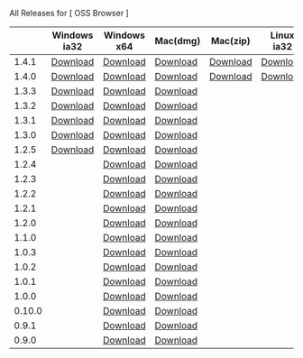 All Releases for [ OSS Browser ]

  ||Windows ia32|Windows x64| Mac(dmg) | Mac(zip) |Linux ia32|Linux x64|
  |-----|-----|-----|-----|----|--------|--------|
|1.4.1|[Download](https://luogc.oss-cn-hangzhou.aliyuncs.com/oss-browser-publish/1.4.1/oss-browser-win32-ia32.zip) |[Download](https://luogc.oss-cn-hangzhou.aliyuncs.com/oss-browser-publish/1.4.1/oss-browser-win32-x64.zip) | [Download](https://luogc.oss-cn-hangzhou.aliyuncs.com/oss-browser-publish/1.4.1/oss-browser.dmg) | [Download](https://luogc.oss-cn-hangzhou.aliyuncs.com/oss-browser-publish/1.4.1/oss-browser-darwin-x64.zip) | [Download](https://luogc.oss-cn-hangzhou.aliyuncs.com/oss-browser-publish/1.4.1/oss-browser-linux-ia32.zip) | [Download](https://luogc.oss-cn-hangzhou.aliyuncs.com/oss-browser-publish/1.4.1/oss-browser-linux-x64.zip)|
|1.4.0|[Download](https://luogc.oss-cn-hangzhou.aliyuncs.com/oss-browser-publish/1.4.0/oss-browser-win32-ia32.zip) |[Download](https://luogc.oss-cn-hangzhou.aliyuncs.com/oss-browser-publish/1.4.0/oss-browser-win32-x64.zip) | [Download](https://luogc.oss-cn-hangzhou.aliyuncs.com/oss-browser-publish/1.4.0/oss-browser.dmg) | [Download](https://luogc.oss-cn-hangzhou.aliyuncs.com/oss-browser-publish/1.4.0/oss-browser-darwin-x64.zip) | [Download](https://luogc.oss-cn-hangzhou.aliyuncs.com/oss-browser-publish/1.4.0/oss-browser-linux-ia32.zip) | [Download](https://luogc.oss-cn-hangzhou.aliyuncs.com/oss-browser-publish/1.4.0/oss-browser-linux-x64.zip)|
|1.3.3|[Download](https://luogc.oss-cn-hangzhou.aliyuncs.com/oss-browser-publish/1.3.3/oss-browser-win32-ia32.zip) |[Download](https://luogc.oss-cn-hangzhou.aliyuncs.com/oss-browser-publish/1.3.3/oss-browser-win32-x64.zip) | [Download](https://luogc.oss-cn-hangzhou.aliyuncs.com/oss-browser-publish/1.3.3/oss-browser.dmg) | | | [Download](https://luogc.oss-cn-hangzhou.aliyuncs.com/oss-browser-publish/1.3.3/oss-browser-linux-x64.zip) |
|1.3.2|[Download](https://luogc.oss-cn-hangzhou.aliyuncs.com/oss-browser-publish/1.3.2/oss-browser-win32-ia32.zip) |[Download](https://luogc.oss-cn-hangzhou.aliyuncs.com/oss-browser-publish/1.3.2/oss-browser-win32-x64.zip) | [Download](https://luogc.oss-cn-hangzhou.aliyuncs.com/oss-browser-publish/1.3.2/oss-browser.dmg) | | | [Download](https://luogc.oss-cn-hangzhou.aliyuncs.com/oss-browser-publish/1.3.2/oss-browser-linux-x64.zip) |
|1.3.1|[Download](https://luogc.oss-cn-hangzhou.aliyuncs.com/oss-browser-publish/1.3.1/oss-browser-win32-ia32.zip) |[Download](https://luogc.oss-cn-hangzhou.aliyuncs.com/oss-browser-publish/1.3.1/oss-browser-win32-x64.zip) | [Download](https://luogc.oss-cn-hangzhou.aliyuncs.com/oss-browser-publish/1.3.1/oss-browser.dmg) | | | [Download](https://luogc.oss-cn-hangzhou.aliyuncs.com/oss-browser-publish/1.3.1/oss-browser-linux-x64.zip) |
|1.3.0|[Download](https://luogc.oss-cn-hangzhou.aliyuncs.com/oss-browser-publish/1.3.0/oss-browser-win32-ia32.zip) |[Download](https://luogc.oss-cn-hangzhou.aliyuncs.com/oss-browser-publish/1.3.0/oss-browser-win32-x64.zip) | [Download](https://luogc.oss-cn-hangzhou.aliyuncs.com/oss-browser-publish/1.3.0/oss-browser.dmg) | | | [Download](https://luogc.oss-cn-hangzhou.aliyuncs.com/oss-browser-publish/1.3.0/oss-browser-linux-x64.zip) |
|1.2.5|[Download](https://luogc.oss-cn-hangzhou.aliyuncs.com/oss-browser-publish/1.2.5/oss-browser-win32-ia32.zip) |[Download](https://luogc.oss-cn-hangzhou.aliyuncs.com/oss-browser-publish/1.2.5/oss-browser-win32-x64.zip) | [Download](https://luogc.oss-cn-hangzhou.aliyuncs.com/oss-browser-publish/1.2.5/oss-browser.dmg) | | | [Download](https://luogc.oss-cn-hangzhou.aliyuncs.com/oss-browser-publish/1.2.5/oss-browser-linux-x64.zip) |
|1.2.4||[Download](https://luogc.oss-cn-hangzhou.aliyuncs.com/oss-browser-publish/1.2.4/oss-browser-win32-x64.zip) | [Download](https://luogc.oss-cn-hangzhou.aliyuncs.com/oss-browser-publish/1.2.4/oss-browser.dmg) | | | [Download](https://luogc.oss-cn-hangzhou.aliyuncs.com/oss-browser-publish/1.2.4/oss-browser-linux-x64.zip) |
|1.2.3||[Download](https://luogc.oss-cn-hangzhou.aliyuncs.com/oss-browser-publish/1.2.3/oss-browser-win32-x64.zip) | [Download](https://luogc.oss-cn-hangzhou.aliyuncs.com/oss-browser-publish/1.2.3/oss-browser.dmg) | | | [Download](https://luogc.oss-cn-hangzhou.aliyuncs.com/oss-browser-publish/1.2.3/oss-browser-linux-x64.zip) |
|1.2.2||[Download](https://luogc.oss-cn-hangzhou.aliyuncs.com/oss-browser-publish/1.2.2/oss-browser-win32-x64.zip) | [Download](https://luogc.oss-cn-hangzhou.aliyuncs.com/oss-browser-publish/1.2.2/oss-browser.dmg) | | | [Download](https://luogc.oss-cn-hangzhou.aliyuncs.com/oss-browser-publish/1.2.2/oss-browser-linux-x64.zip) |
|1.2.1||[Download](https://luogc.oss-cn-hangzhou.aliyuncs.com/oss-browser-publish/1.2.1/oss-browser-win32-x64.zip) | [Download](https://luogc.oss-cn-hangzhou.aliyuncs.com/oss-browser-publish/1.2.1/oss-browser.dmg) | | | [Download](https://luogc.oss-cn-hangzhou.aliyuncs.com/oss-browser-publish/1.2.1/oss-browser-linux-x64.zip) |
|1.2.0||[Download](https://luogc.oss-cn-hangzhou.aliyuncs.com/oss-browser-publish/1.2.0/oss-browser-win32-x64.zip) | [Download](https://luogc.oss-cn-hangzhou.aliyuncs.com/oss-browser-publish/1.2.0/oss-browser.dmg) | | | [Download](https://luogc.oss-cn-hangzhou.aliyuncs.com/oss-browser-publish/1.2.0/oss-browser-linux-x64.zip) |
|1.1.0||[Download](https://luogc.oss-cn-hangzhou.aliyuncs.com/oss-browser-publish/1.1.0/oss-browser-win32-x64.zip) | [Download](https://luogc.oss-cn-hangzhou.aliyuncs.com/oss-browser-publish/1.1.0/oss-browser.dmg) | | | [Download](https://luogc.oss-cn-hangzhou.aliyuncs.com/oss-browser-publish/1.1.0/oss-browser-linux-x64.zip) |
|1.0.3||[Download](https://luogc.oss-cn-hangzhou.aliyuncs.com/oss-browser-publish/1.0.3/oss-browser-win32-x64.zip) | [Download](https://luogc.oss-cn-hangzhou.aliyuncs.com/oss-browser-publish/1.0.3/oss-browser.dmg) | | | [Download](https://luogc.oss-cn-hangzhou.aliyuncs.com/oss-browser-publish/1.0.3/oss-browser-linux-x64.zip) |
|1.0.2||[Download](https://luogc.oss-cn-hangzhou.aliyuncs.com/oss-browser-publish/1.0.2/oss-browser-win32-x64.zip) | [Download](https://luogc.oss-cn-hangzhou.aliyuncs.com/oss-browser-publish/1.0.2/oss-browser.dmg) | | | [Download](https://luogc.oss-cn-hangzhou.aliyuncs.com/oss-browser-publish/1.0.2/oss-browser-linux-x64.zip) |
|1.0.1||[Download](https://luogc.oss-cn-hangzhou.aliyuncs.com/oss-browser-publish/1.0.1/oss-browser-win32-x64.zip) | [Download](https://luogc.oss-cn-hangzhou.aliyuncs.com/oss-browser-publish/1.0.1/oss-browser.dmg) | | | [Download](https://luogc.oss-cn-hangzhou.aliyuncs.com/oss-browser-publish/1.0.1/oss-browser-linux-x64.zip) |
|1.0.0||[Download](https://luogc.oss-cn-hangzhou.aliyuncs.com/oss-browser-publish/1.0.0/oss-browser-win32-x64.zip) | [Download](https://luogc.oss-cn-hangzhou.aliyuncs.com/oss-browser-publish/1.0.0/oss-browser.dmg) | | | [Download](https://luogc.oss-cn-hangzhou.aliyuncs.com/oss-browser-publish/1.0.0/oss-browser-linux-x64.zip) |
|0.10.0||[Download](https://luogc.oss-cn-hangzhou.aliyuncs.com/oss-browser-publish/0.10.0/oss-browser-win32-x64.zip) | [Download](https://luogc.oss-cn-hangzhou.aliyuncs.com/oss-browser-publish/0.10.0/oss-browser.dmg) | | | [Download](https://luogc.oss-cn-hangzhou.aliyuncs.com/oss-browser-publish/0.10.0/oss-browser-linux-x64.zip) |
|0.9.1||[Download](https://luogc.oss-cn-hangzhou.aliyuncs.com/oss-browser-publish/0.9.1/oss-browser-win32-x64.zip) | [Download](https://luogc.oss-cn-hangzhou.aliyuncs.com/oss-browser-publish/0.9.1/oss-browser.dmg) | | | [Download](https://luogc.oss-cn-hangzhou.aliyuncs.com/oss-browser-publish/0.9.1/oss-browser-linux-x64.zip) |
|0.9.0||[Download](https://luogc.oss-cn-hangzhou.aliyuncs.com/oss-browser-publish/0.9.0/oss-browser-win32-x64.zip) | [Download](https://luogc.oss-cn-hangzhou.aliyuncs.com/oss-browser-publish/0.9.0/oss-browser.dmg) | | | [Download](https://luogc.oss-cn-hangzhou.aliyuncs.com/oss-browser-publish/0.9.0/oss-browser-linux-x64.zip) |